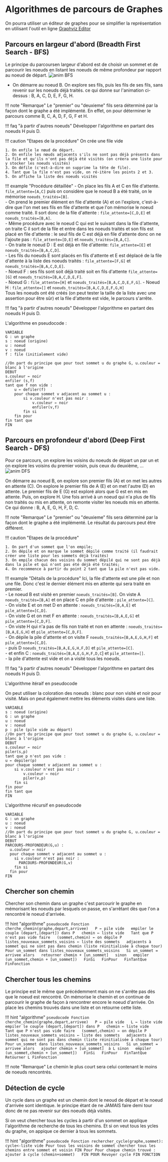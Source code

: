# Algorithmes de parcours de Graphes
On pourra utiliser un éditeur de graphes pour se simplifier la représentation en utilisant l'outil en ligne [Graphviz Editor](http://magjac.com/graphviz-visual-editor/)  

## Parcours en largeur d'abord (Breadth First Search - BFS)
Le principe du parcoursen largeur d'abord est de choisir un sommet et de parcourir les noeuds en listant les noeuds de même profondeur par rapport au noeud de départ.
![anim BFS](img/bfs.gif)

- On démarre au noeud B. On explore ses fils, puis les fils de ses fils, sans revenir sur les noeuds déjà traités. ce qui donne sur l'animation ci-dessus : B, A, C, D, E, F, G, H.  

!!! note "Remarque"
	Le "premier" ou "deuxieme" fils sera déterminé par la façon dont le graphe a été implémenté. En effet, on pour déterminer le parcours comme B, C, A, D, F, G, F et H.

!!! faq "à partir d'autres noeuds"
	Développer l'algorithme en partant des noeuds H puis D.

!!! caution "Etapes de la procédure"
	On crée une file vide

	1. On enfile le nœud de départ.  
	2. On enfile les nœuds adjacents s'ils ne sont pas déjà présents dans la file et qu'ils n'ont pas déjà été visités (on créera une liste pour y stocker les noeuds visités)  
	3. On défile (c'est-à-dire on supprime la tête de file).  
	4. Tant que la file n'est pas vide, on ré-itère les points 2 et 3.  
	5. On affiche la liste des noeuds visités  


!!! example "Procédure détaillée"
	- On place les fils A et C en file d'attente.  
	`file_attente=[A,C]` puis on considère que le noeud B a été traité, on le mémorise `noeuds_traités=[B]`.  
	- On prend le premier élément en file d'attente (A) et on l'explore, c'est-à-dire que l'on met ses fils en file d'attente et que l'on mémorise le noeud comme traité. Il sort donc de la file d'attente : 
	`file_attente=[C,D,E]` et `noeuds_traités=[B,A]`.  
	- Même procédure avec le noeud C qui est le suivant dans la file d'attente, on traite C il sort de la file et entre dans les noeuds traités et son fils est placé en file d'attente :  le seul fils de C est déjà en file d'attente donc on ne l'ajoute pas : `file_attente=[D,E]` et `noeuds_traités=[B,A,C]`.  
	- On traite le noeud D : E est déjà en file d'attente: `file_attente=[E]` et `noeuds_traités=[B,A,C,D]`.  
	- Les fils du noeuds E sont placés en fils d'attente et E est déplacé de la file d'attente à la liste des noeuds traités : `file_attente=[F,G]` et `noeuds_traités=[B,A,C,D,E]`.  
	- Noeud F : ses fils sont soit déjà traité soit en fils d'attente `file_attente=[G]` et `noeuds_traités=[B,A,C,D,E,F]`.  
	- Noeud G : `file_attente=[H]` et `noeuds_traités=[B,A,C,D,E,F,G]`.
	- Noeud H :   `file_attente=[]` et `noeuds_traités=[B,A,C,D,E,F,G,H]`   
	Tous les noeuds ont été créés (on peut tester la taille de la liste avec une assertion pour être sûr) et la file d'attente est vide, le parcours s'arrête.





!!! faq "à partir d'autres noeuds"
	Développer l'algorithme en partant des noeuds H puis D.

L'algorithme en pseudocode :
```pseudocode
VARIABLE
G : un graphe
s : noeud (origine)
u : noeud
v : noeud
f : file (initialement vide)

//On part du principe que pour tout sommet u du graphe G, u.couleur = blanc à l'origine
DEBUT
s.couleur ← noir
enfiler (s,f)
tant que f non vide :
    u ← defiler(f)
    pour chaque sommet v adjacent au sommet u :
        si v.couleur n'est pas noir :
            v.couleur ← noir
            enfiler(v,f)
        fin si
    fin pour
fin tant que
FIN
```

## Parcours en profondeur d'abord (Deep First Search - DFS)
Pour ce parcours, on explore les voisins du noeuds de départ un par un et on explore les voisins du premier voisin, puis ceux du deuxième, ... 
![anim DFS](img/dfs.gif)

On démarre au noeud B, on explore son premier fils (A) et on met les autres en attente (C). On explore le premier fils de A (E) et on met l'autre (D) en attente. Le premier fils de E (G) est exploré alors que G est en mis en attente. Puis, on explore H. Une fois arrivé à un noeud qui n'a plus de fils non traités ou mis en attente, on remonte visiter les noeuds mis en attente. Ce qui donne : B, A, E, G, H, F, D, C. 

!!! note "Remarque" 
	Le "premier" ou "deuxieme" fils sera déterminé par la façon dont le graphe a été implémenté. Le résultat du parcours peut être différent.

!!! caution "Etapes de la procédure"

	1. On part d'un sommet que l'on empile;  
	2. On dépile et on marque le sommet dépilé comme traité (il faudrait créer une liste pour les sommets déjà traités)  
	3. On empile chacun des voisins du sommet dépilé qui ne sont pas déjà dans la pile et qui n'ont pas été déjà été traités;  
	4. On recommence à partir du point 2 tant que la pile n'est pas vide.  

!!! example "Détails de la procédure"
	Ici, la file d'attente est une pile et non une file. Donc c'est le dernier élément mis en attente qui sera traité en premier.  
	- Le noeud B est visité en premier `noeuds_traités=[B]`. On viste A `noeuds_traités=[B,A]` et on place C en pile d'attente : `pile_attente=[C]`.  
	- On visite E et on met D en attente : `noeuds_traités=[B,A,E]` et `pile_attente=[C,D]`.  
	- On viste G et on met F en attente : `noeuds_traités=[B,A,E,G]` et `pile_attente=[C,D,F]`.  
	- On viste H qui n'a pas de fils non traité et non en attente : `noeuds_traités=[B,A,E,G,H]` et `pile_attente=[C,D,F]`.  
	- On dépile la pile d'attente et on visite F `noeuds_traités=[B,A,E,G,H,F]` et `pile_attente=[C,D]`.   
	- puis D `noeuds_traités=[B,A,E,G,H,F,D]` et `pile_attente=[C]`.  
	- et enfin C : `noeuds_traités=[B,A,E,G,H,F,D,C`] et `pile_attente=[]`.  
	- la pile d'attente est vide et on a visité tous les noeuds.


!!! faq "à partir d'autres noeuds"
	Développer l'algorithme en partant des noeuds H puis D.



L'algorithme itéraif en pseudocode

On peut utiliser la coloration des noeuds : blanc pour non visité et noir pour visité. Mais on peut également mettre les éléments visités dans une liste.
```pseudocode
VARIABLE
s : noeud (origine)
G : un graphe
u : noeud
v : noeud
p : pile (pile vide au départ)
//On part du principe que pour tout sommet u du graphe G, u.couleur = blanc à l'origine
DEBUT
s.couleur ← noir
piler(s,p)
tant que p n'est pas vide :
u ← depiler(p)
pour chaque sommet v adjacent au sommet u :
    si v.couleur n'est pas noir :
        v.couleur ← noir
        piler(v,p)
    fin si
fin pour
fin tant que
FIN
```

L'algorithme récursif en pseudocode
```pseudocode
VARIABLE
G : un graphe
u : noeud
v : noeud
//On part du principe que pour tout sommet u du graphe G, u.couleur = blanc à l'origine
DEBUT
PARCOURS-PROFONDEUR(G,u) :
  u.couleur ← noir
  pour chaque sommet v adjacent au sommet u :
    si v.couleur n'est pas noir :
      PARCOURS-PROFONDEUR(G,v)
    fin si
  fin pour
FIN
```

## Chercher son chemin
Chercher son chemin dans un graphe c'est parcourir le graphe en mémorisant les noeuds par lesquels on passe, en s'arrêtant dès que l'on a rencontré le noeud d'arrivée.

!!! hint "algorithme"
	```pseudocode
	Fonction cherche_chemin(graphe,depart,arrivee)  
	    P ← pile vide  
	    empiler le couple (depart,[depart]) dans P  
	    chemin ← liste vide  
	    Tant que P n'est pas vide faire  
	        (sommet,chemin) ← on dépile P  
	        listes_nouveaux_sommets_voisins ← liste des sommets   adjacents à sommet qui ne sont pas dans chemin (liste réinitialisée à chaque tour)  
	        Pour un_sommet dans listes_nouveaux_sommets_voisins  
	            Si un_sommet = arrivee alors  
	                retourner chemin + [un_sommet]  
	            sinon  
	                empiler (un_sommet,chemin + [un_sommet])  
	            FinSi  
	        FinPour  
	    FinTantQue  
	FinFonction
	```

## Chercher tous les chemins
Le principe est le même que précédemment mais on ne s'arrête pas dès que le noeud est rencontré. On mémorise le chemin et on continue de parcourir le graphe de façon à rencontrer encore le noeud d'arrivée.
On place les chemins trouvés dans une liste et on retourne cette liste.


!!! hint "algorithme"
	```pseudocode
	Fonction cherche_chemin(graphe,depart,arrivee)  
	    P ← pile vide  
	    L ← liste vide
	    empiler le couple (depart,[depart]) dans P  
	    chemin ← liste vide  
	    Tant que P n'est pas vide faire  
	        (sommet,chemin) ← on dépile P  
	        listes_nouveaux_sommets_voisins ← liste des sommets   adjacents à sommet qui ne sont pas dans chemin (liste réinitialisée à chaque tour)  
	        Pour un_sommet dans listes_nouveaux_sommets_voisins  
	            Si un_sommet = arrivee alors  
	                ajouter chemin + [un_sommet]  à L
	            sinon  
	                empiler (un_sommet,chemin + [un_sommet])  
	            FinSi  
	        FinPour  
	    FinTantQue  
	    Retourner L
	FinFonction
	```

!!! note "Remarque"
	Le chemin le plus court sera celui contenant le moins de noeuds rencontrés.

## Détection de cycle
Un cycle dans un graphe est un chemin dont le neoud de départ et le noeud d'arrivée sont identique. le principe étant de ne JAMAIS faire demi tour donc de ne pas revenir sur des noeuds déjà visités.

Si on veut chercher tous les cycles à partir d'un sommet on applique l'algorithme de recherche de tous les chemins. Et si on veut tous les ycles du graphe, on appique ce dernier à tous les sommets.

!!! hint "algorithme"
	```pseudocode
	Fonction rechercher_cycle(graphe,sommet):
	    cycle<-liste vide
	    Pour tous les voisins de sommet
	        chercher tous les chemins entre sommet et voisin
	    FIN Pour
	    Pour chaque chemin trouvé :
	        ajouter à cycle (chemin+sommet)  
	    FIN POUR
	    Revoyer cycle
	FIN FONCTION
	```